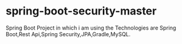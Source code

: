# spring-boot-security-master
Spring Boot Project in which i am using the Technologies are  Spring Boot,Rest Api,Spring Security,JPA,Gradle,MySQL.
